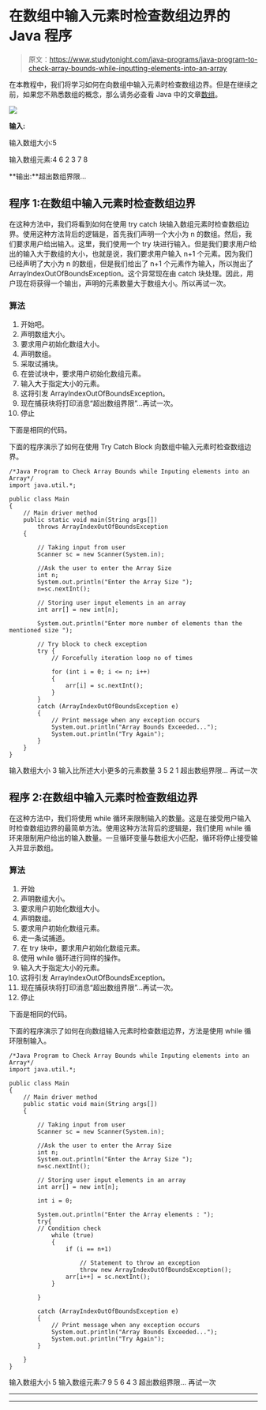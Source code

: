 # 在数组中输入元素时检查数组边界的 Java 程序

> 原文：<https://www.studytonight.com/java-programs/java-program-to-check-array-bounds-while-inputting-elements-into-an-array>

在本教程中，我们将学习如何在向数组中输入元素时检查数组边界。但是在继续之前，如果您不熟悉数组的概念，那么请务必查看 Java 中的文章[数组](https://www.studytonight.com/java/array.php)。

![](../Images/ae18c9933db8f49cc8c85d5da3048e89.png)

**输入:**

输入数组大小:5

输入数组元素:4 6 2 3 7 8

**输出:**超出数组界限...

## 程序 1:在数组中输入元素时检查数组边界

在这种方法中，我们将看到如何在使用 try catch 块输入数组元素时检查数组边界。使用这种方法背后的逻辑是，首先我们声明一个大小为 n 的数组。然后，我们要求用户给出输入。这里，我们使用一个 try 块进行输入。但是我们要求用户给出的输入大于数组的大小，也就是说，我们要求用户输入 n+1 个元素。因为我们已经声明了大小为 n 的数组，但是我们给出了 n+1 个元素作为输入，所以抛出了 ArrayIndexOutOfBoundsException。这个异常现在由 catch 块处理。因此，用户现在将获得一个输出，声明的元素数量大于数组大小。所以再试一次。

### 算法

1.  开始吧。
2.  声明数组大小。
3.  要求用户初始化数组大小。
4.  声明数组。
5.  采取试捕块。
6.  在尝试块中，要求用户初始化数组元素。
7.  输入大于指定大小的元素。
8.  这将引发 ArrayIndexOutOfBoundsException。
9.  现在捕获块将打印消息“超出数组界限”...再试一次。
10.  停止

下面是相同的代码。

下面的程序演示了如何在使用 Try Catch Block 向数组中输入元素时检查数组边界。

```
/*Java Program to Check Array Bounds while Inputing elements into an Array*/
import java.util.*; 

public class Main 
{ 
    // Main driver method 
    public static void main(String args[]) 
        throws ArrayIndexOutOfBoundsException 
    { 

        // Taking input from user 
        Scanner sc = new Scanner(System.in); 

        //Ask the user to enter the Array Size
        int n;
        System.out.println("Enter the Array Size ");
        n=sc.nextInt();

        // Storing user input elements in an array 
        int arr[] = new int[n]; 

        System.out.println("Enter more number of elements than the mentioned size ");

        // Try block to check exception 
        try { 
            // Forcefully iteration loop no of times 

            for (int i = 0; i <= n; i++) 
            { 
                arr[i] = sc.nextInt(); 
            } 
        } 
        catch (ArrayIndexOutOfBoundsException e) 
        { 
            // Print message when any exception occurs 
            System.out.println("Array Bounds Exceeded..."); 
            System.out.println("Try Again"); 
        } 
    } 
}
```

输入数组大小 3
输入比所述大小更多的元素数量
3 5 2 1
超出数组界限...
再试一次

## 程序 2:在数组中输入元素时检查数组边界

在这种方法中，我们将使用 while 循环来限制输入的数量。这是在接受用户输入时检查数组边界的最简单方法。使用这种方法背后的逻辑是，我们使用 while 循环来限制用户给出的输入数量。一旦循环变量与数组大小匹配，循环将停止接受输入并显示数组。

### 算法

1.  开始
2.  声明数组大小。
3.  要求用户初始化数组大小。
4.  声明数组。
5.  要求用户初始化数组元素。
6.  走一条试捕道。
7.  在 try 块中，要求用户初始化数组元素。
8.  使用 while 循环进行同样的操作。
9.  输入大于指定大小的元素。
10.  这将引发 ArrayIndexOutOfBoundsException。
11.  现在捕获块将打印消息“超出数组界限”...再试一次。
12.  停止

下面是相同的代码。

下面的程序演示了如何在向数组输入元素时检查数组边界，方法是使用 while 循环限制输入。

```
/*Java Program to Check Array Bounds while Inputing elements into an Array*/
import java.util.*; 

public class Main 
{ 
    // Main driver method 
    public static void main(String args[]) 
    { 

        // Taking input from user 
        Scanner sc = new Scanner(System.in); 

        //Ask the user to enter the Array Size
        int n;
        System.out.println("Enter the Array Size ");
        n=sc.nextInt();

        // Storing user input elements in an array 
        int arr[] = new int[n]; 

        int i = 0; 

        System.out.println("Enter the Array elements : "); 
        try{
        // Condition check 
            while (true) 
            { 
                if (i == n+1) 

                    // Statement to throw an exception 
                    throw new ArrayIndexOutOfBoundsException(); 
                arr[i++] = sc.nextInt(); 
            } 

        }

        catch (ArrayIndexOutOfBoundsException e) 
        { 
            // Print message when any exception occurs 
            System.out.println("Array Bounds Exceeded..."); 
            System.out.println("Try Again"); 
        } 

    } 
}
```

输入数组大小 5
输入数组元素:7 9 5 6 4 3
超出数组界限...
再试一次

* * *

* * *